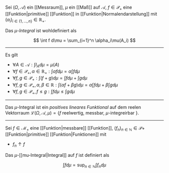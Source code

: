 Sei $(\Omega, \mathcal{A})$ ein [[Messraum]], $\mu$ ein [[Maß]] auf $\mathcal{A}$, $f \in \mathcal{P}_+$ eine [[Funktion|primitive]] [[Funktion]] in [[Funktion|Normalendarstellung]] mit $(\alpha_i)_{i \in \{ 1, \dots, n \}} \in \mathbb{R}_+$.

Das *$\mu$-Integral* ist wohldefiniert als

$$
	\int f d\mu = \sum_{i=1}^n \alpha_i\mu(A_i)
$$

---

Es gilt
- $\forall A \in \mathcal{A} : \int I_A d\mu = \mu(A)$
- $\forall f \in \mathcal{P}_+, \alpha \in \mathbb{R}_+ : \int \alpha f d\mu = \alpha \int f d\mu$
- $\forall f, g \in \mathcal{P}_+ : \int (f + g) d\mu = \int f d\mu + \int g d\mu$
- $\forall f, g \in \mathcal{P}_+, \alpha, \beta \in \mathbb{R} : \int (\alpha f + \beta g) d\mu = \alpha \int f d\mu + \beta \int g d\mu$
- $\forall f, g \in \mathcal{P}_+, f \le g : \int f d\mu \le \int g d\mu$

---

Das $\mu$-Integral ist ein *positives* *lineares* *Funktional* auf dem reelen Vektorraum $\mathcal{L}(\Omega, \mathcal{A}, \mu) = \{ f \text{ reelwertig, messbar, } \mu \text{-integreirbar } \}$.

---

Sei $f \in \mathcal{M}_+$ eine [[Funktion|messbare]] [[Funktion]], $(f_n)_{n \in \mathbb{N}} \in \mathcal{P}+$ [[Funktion|primitive]] [[Funktion|Funktionen]] mit
- $f_n \uparrow f$

Das $\mu$-[[mu-Integral|Integral]] auf $f$ ist definiert als

$$
	\int f d\mu = \sup_{n \in \mathbb{N}} \int f_n d\mu
$$